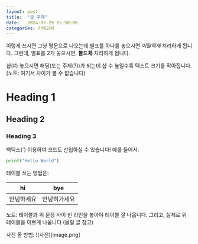 ```yaml
---
layout: post
title:  "글 주제"
date:   2024-07-29 15:50:00
categories: 카테고리
---
```


이렇게 쓰시면 그냥 평문으로 나오는데 별표를 하나를 놓으시면 *이탈릭체* 처리하게 됩니다. 
그런데, 별표를 2개 놓으시면, **볼드체** 처리하게 됩니다. 

샵(#) 놓으시면 해딩(또는 주제(?))가 되는데 샵 수 높일수록 텍스트 크기를 작아집니다.
(노트: 여기서 차이가 볼 수 없습니다)
# Heading 1
## Heading 2
### Heading 3

백틱스(`) 이용하여 코드도 산입하실 수 있습니다! 예를 들어서:
```python
print("Hello World")
```
테이블 쓰는 방법은:

| hi | bye |
| --- | --- |
| 안녕하세요 | 안녕히가세요 |

노트: 테이블과 위 문장 사이 빈 라인을 놓아야 테이블 잘 나옵니다. 
그리고, 실제로 위 테이블을 이쁘게 나옵니다 (올릴 글 참고)

사진 올 방법:
!(사진)[image.png]